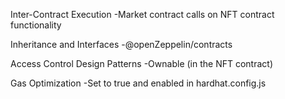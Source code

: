 Inter-Contract Execution
-Market contract calls on NFT contract functionality

Inheritance and Interfaces
-@openZeppelin/contracts

Access Control Design Patterns 
-Ownable (in the NFT contract)

Gas Optimization
-Set to true and enabled in hardhat.config.js


